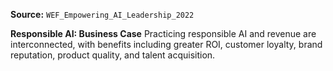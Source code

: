 **Source:** `WEF_Empowering_AI_Leadership_2022`

**Responsible AI: Business Case**
Practicing responsible AI and revenue are interconnected, with benefits including greater ROI, customer loyalty, brand reputation, product quality, and talent acquisition.
